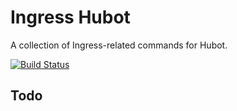 # Ingress Hubot

A collection of Ingress-related commands for Hubot.

[![Build Status](https://travis-ci.org/therealklanni/hubot-ingress.svg)](https://travis-ci.org/therealklanni/hubot-ingress)

## Todo
